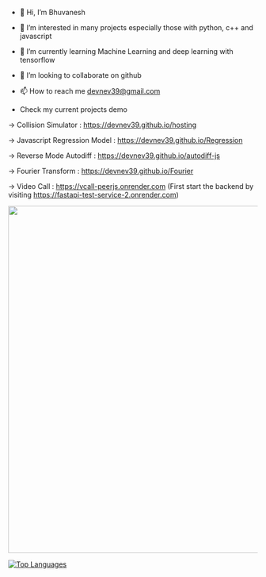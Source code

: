- 👋 Hi, I’m Bhuvanesh 
- 👀 I’m interested in many projects especially those with python, c++ and javascript
- 🌱 I’m currently learning Machine Learning and deep learning with tensorflow 
- 💞️ I’m looking to collaborate on github
- 📫 How to reach me devnev39@gmail.com

- Check my current projects demo 

-> Collision Simulator          : https://devnev39.github.io/hosting

-> Javascript Regression Model  : https://devnev39.github.io/Regression

-> Reverse Mode Autodiff        : https://devnev39.github.io/autodiff-js

-> Fourier Transform            : https://devnev39.github.io/Fourier

-> Video Call                   : https://vcall-peerjs.onrender.com (First start the backend by visiting https://fastapi-test-service-2.onrender.com)

<img src="https://github-readme-streak-stats.herokuapp.com?user=devnev39&theme=jolly" width="700">

[![Top Languages](https://github-readme-stats.vercel.app/api/top-langs/?username=devnev39&layout=compact&langs_count=8&theme=merko)](https://github.com/anuraghazra/github-readme-stats)

<!---
devnev39/devnev39 is a ✨ special ✨ repository because its `README.md` (this file) appears on your GitHub profile.
You can click the Preview link to take a look at your changes.
--->

